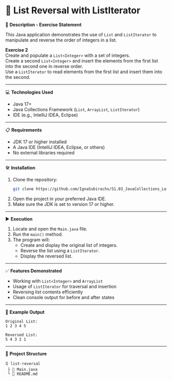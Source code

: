 # 🔁 List Reversal with ListIterator

📄 **Description - Exercise Statement**

This Java application demonstrates the use of `List` and `ListIterator` to manipulate and reverse the order of integers in a list.

**Exercise 2**  
Create and populate a `List<Integer>` with a set of integers.  
Create a second `List<Integer>` and insert the elements from the first list into the second one in reverse order.  
Use a `ListIterator` to read elements from the first list and insert them into the second.

---

💻 **Technologies Used**

- Java 17+
- Java Collections Framework (`List`, `ArrayList`, `ListIterator`)
- IDE (e.g., IntelliJ IDEA, Eclipse)

---

📋 **Requirements**

- JDK 17 or higher installed
- A Java IDE (IntelliJ IDEA, Eclipse, or others)
- No external libraries required

---

🛠️ **Installation**

1. Clone the repository:
   ```bash
   git clone https://github.com/IgnaSubirachs/S1.03_JavaCollections_Level1.git
   ```
2. Open the project in your preferred Java IDE.
3. Make sure the JDK is set to version 17 or higher.

---

▶️ **Execution**

1. Locate and open the `Main.java` file.
2. Run the `main()` method.
3. The program will:
    - Create and display the original list of integers.
    - Reverse the list using a `ListIterator`.
    - Display the reversed list.

---

✅ **Features Demonstrated**

- Working with `List<Integer>` and `ArrayList`
- Usage of `ListIterator` for traversal and insertion
- Reversing list contents efficiently
- Clean console output for before and after states

---

📌 **Example Output**
```
Original List:
1 2 3 4 5

Reversed List:
5 4 3 2 1
```

---

📁 **Project Structure**
```
🔃 list-reversal
 ├ 📌 Main.java
 └ 📌 README.md
```

